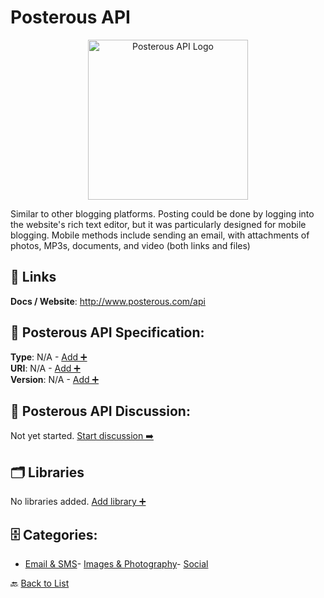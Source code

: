 # Posterous API
<p align="center">
    <img width="256" src="https://raw.githubusercontent.com/apis-list/apis-list/main/apis/posterous-api/logo_256x256.png" alt="Posterous API Logo"/>
</p>
Similar to other blogging platforms.  Posting could be done by logging into the website's rich text editor, but it was particularly designed for mobile blogging.  Mobile methods include sending an email, with attachments of photos, MP3s, documents, and video (both links and files)

##  🔗 Links
**Docs / Website**: http://www.posterous.com/api

## 🧬 Posterous API Specification:
**Type**: N/A - [Add ➕](https://github.com/apis-list/apis-list/edit/main/apis.yaml#L15488)  
**URI**: N/A - [Add ➕](https://github.com/apis-list/apis-list/edit/main/apis.yaml#L15488)  
**Version**: N/A - [Add ➕](https://github.com/apis-list/apis-list/edit/main/apis.yaml#L15488)

## 💬 Posterous API Discussion:
Not yet started. [Start discussion ➡️](https://github.com/apis-list/apis-list/discussions/new)

## 🗂️ Libraries

No libraries added. [Add library ➕](https://github.com/apis-list/apis-list/edit/main/apis.yaml#L15488)    


## 🗄️ Categories:
- [Email & SMS](https://github.com/apis-list/apis-list#email--sms-)- [Images & Photography](https://github.com/apis-list/apis-list#images--photography-)- [Social](https://github.com/apis-list/apis-list#social-)

🔙  [Back to List](https://github.com/apis-list/apis-list)
